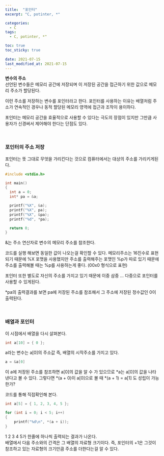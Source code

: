 ```yaml
---
title:  "포인터"
excerpt: "C, potinter, *"

categories:
  - C
tags:
  - C, potinter, *"

toc: true
toc_sticky: true
 
date: 2021-07-15
last_modified_at: 2021-07-15
---  
```


**변수의 주소**  <br/>
선언된 변수들은 메모리 공간에 저장되며 이 저장된 공간을 접근하기 위한 값으로 메모리 주소가 할당된다.  

이런 주소를 저장하는 변수를 포인터라고 한다. 포인터를 사용하는 이유는 배열처럼 주소가 연속적인 경우나 동적 할당된 메모리 영역에 접근과 조작이 용이하다.  

포인터는 메모리 공간을 효율적으로 사용할 수 있다는 극도의 장점이 있지만 그만큼 사용자가 신경써서 제어해야 한다는 단점도 있다.  

<br/>
 
### 포인터의 주소 저장  
포인터는 뜻 그대로 무엇을 가리킨다는 것으로 컴퓨터에서는 대상의 주소를 가리키게된다.
 
```c
#include <stdio.h>

int main()
{
  int a = 0;
  int* pa = &a;

  printf("%X", &a);
  printf("%X", pa);
  printf("%X", &pa);
  printf("%d", *pa);

  return 0;
}
```  

&는 주소 연산자로 변수의 메모리 주소를 참조한다.

코드를 실행 해보면 동일한 값이 나오는걸 확인할 수 있다. 메모리주소는 16진수로 표현되기 때문에 %X 포맷을 사용했지만 주소를 출력해주는 포맷인 %p가 따로 있기 때문에 주소를 출력해볼 때는 %p를 사용하는게 좋다. (00x0 형식으로 표현)  

포인터 또한 별도로 자신의 주소를 가지고 있기 때문에 이중 삼중 ... 다중으로 포인터를 사용할 수 있게된다.  

*pa의 출력결과를 보면 pa에 저장된 주소를 참조해서 그 주소에 저장된 정수값인 0이 출력된다.

<br/>

### 배열과 포인터
이 시점에서 배열을 다시 살펴본다.  
```c
int a[10] = { 0 };
```
a라는 변수는 a[0]의 주소값 즉, 배열의 시작주소를 가지고 있다.  

```c
a = &a[0]
```
이 a에 저장된 주소를 참조하면 a[0]의 값을 알 수 가 있으므로 *a는 a[0]의 값을 나타낸다고 볼 수 있다. 그렇다면 *(a + 0)이 a[0]으로 볼 때 *(a + 1) = a[1] 도 성립이 가능한가?

코드를 통해 직접확인해 본다.  
```c
int a[5] = { 1, 2, 3, 4, 5 };

for (int i = 0; i < 5; i++)
{
	printf("%d\n", *(a + i));
}
```

1 2 3 4 5가 한줄에 하나씩 출력되는 결과가 나온다.  
배열에서 다음 주소와의 간격은 그 배열의 자료형 크기이다. 즉, 포인터의 +1은 그것이 참조하고 있는 자료형의 크기만큼 주소를 더한다는걸 알 수 있다.  
